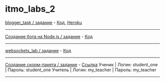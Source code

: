 # itmo_labs_2

[blogger_task / задание](https://kodaktor.ru/blogger_task) - [Код](https://github.com/EkaterinaEliseeva/blog), [Heroku](http://blogpost-api.herokuapp.com)
_________________________________________________
[Создание бота на Node.js  / задание](https://kodaktor.ru/g/bots) - [Код](https://github.com/EkaterinaEliseeva/node-vk-bot)
_________________________________________________
[websockets_lab / задание](https://kodaktor.ru/g/websockets_lab) - [Код](https://github.com/elkate/chat)
_________________________________________________
[Создание скорм-пакета / задание](https://kodaktor.ru/scorm) - [Ссылка](https://elkate.moodlecloud.com/)
Ученик | Логин: student_one | Пароль: student_one
Учитель | Логин: my_teacher | Пароль: my_teacher
_________________________________________________
